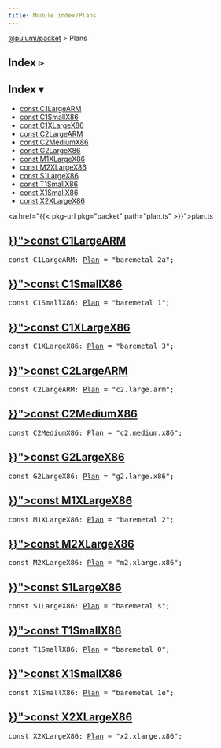 ```yaml
---
title: Module index/Plans
---
```


<!-- WARNING: this page was generated by a tool. Do not edit it by hand. -->
<!-- To change it, please see https://github.com/pulumi/docs/tree/master/tools/tscdocgen. -->

<a href="../">@pulumi/packet</a> &gt; Plans

<div class="toggleVisible">
<div class="collapsed">
<h2 class="pdoc-module-header toggleButton" title="Click to show Index">Index ▹</h2>
</div>
<div class="expanded">
<h2 class="pdoc-module-header toggleButton" title="Click to hide Index">Index ▾</h2>
<div class="pdoc-module-contents">
<ul>
<li><a href="#C1LargeARM">const C1LargeARM</a></li>
<li><a href="#C1SmallX86">const C1SmallX86</a></li>
<li><a href="#C1XLargeX86">const C1XLargeX86</a></li>
<li><a href="#C2LargeARM">const C2LargeARM</a></li>
<li><a href="#C2MediumX86">const C2MediumX86</a></li>
<li><a href="#G2LargeX86">const G2LargeX86</a></li>
<li><a href="#M1XLargeX86">const M1XLargeX86</a></li>
<li><a href="#M2XLargeX86">const M2XLargeX86</a></li>
<li><a href="#S1LargeX86">const S1LargeX86</a></li>
<li><a href="#T1SmallX86">const T1SmallX86</a></li>
<li><a href="#X1SmallX86">const X1SmallX86</a></li>
<li><a href="#X2XLargeX86">const X2XLargeX86</a></li>
</ul>

<a href="{{< pkg-url pkg="packet" path="plan.ts" >}}">plan.ts</a> 
</div>
</div>
</div>


<h2 class="pdoc-module-header" id="C1LargeARM">
<a class="pdoc-member-name" href="{{< pkg-url pkg="packet" path="plan.ts#L19" >}}">const <b>C1LargeARM</b></a>
</h2>
<div class="pdoc-module-contents">
<pre class="highlight"><span class='kd'>const</span> C1LargeARM: <a href='#Plan'>Plan</a> = <span class='s2'>&#34;baremetal_2a&#34;</span>;</pre>
</div>
<h2 class="pdoc-module-header" id="C1SmallX86">
<a class="pdoc-member-name" href="{{< pkg-url pkg="packet" path="plan.ts#L18" >}}">const <b>C1SmallX86</b></a>
</h2>
<div class="pdoc-module-contents">
<pre class="highlight"><span class='kd'>const</span> C1SmallX86: <a href='#Plan'>Plan</a> = <span class='s2'>&#34;baremetal_1&#34;</span>;</pre>
</div>
<h2 class="pdoc-module-header" id="C1XLargeX86">
<a class="pdoc-member-name" href="{{< pkg-url pkg="packet" path="plan.ts#L20" >}}">const <b>C1XLargeX86</b></a>
</h2>
<div class="pdoc-module-contents">
<pre class="highlight"><span class='kd'>const</span> C1XLargeX86: <a href='#Plan'>Plan</a> = <span class='s2'>&#34;baremetal_3&#34;</span>;</pre>
</div>
<h2 class="pdoc-module-header" id="C2LargeARM">
<a class="pdoc-member-name" href="{{< pkg-url pkg="packet" path="plan.ts#L16" >}}">const <b>C2LargeARM</b></a>
</h2>
<div class="pdoc-module-contents">
<pre class="highlight"><span class='kd'>const</span> C2LargeARM: <a href='#Plan'>Plan</a> = <span class='s2'>&#34;c2.large.arm&#34;</span>;</pre>
</div>
<h2 class="pdoc-module-header" id="C2MediumX86">
<a class="pdoc-member-name" href="{{< pkg-url pkg="packet" path="plan.ts#L17" >}}">const <b>C2MediumX86</b></a>
</h2>
<div class="pdoc-module-contents">
<pre class="highlight"><span class='kd'>const</span> C2MediumX86: <a href='#Plan'>Plan</a> = <span class='s2'>&#34;c2.medium.x86&#34;</span>;</pre>
</div>
<h2 class="pdoc-module-header" id="G2LargeX86">
<a class="pdoc-member-name" href="{{< pkg-url pkg="packet" path="plan.ts#L23" >}}">const <b>G2LargeX86</b></a>
</h2>
<div class="pdoc-module-contents">
<pre class="highlight"><span class='kd'>const</span> G2LargeX86: <a href='#Plan'>Plan</a> = <span class='s2'>&#34;g2.large.x86&#34;</span>;</pre>
</div>
<h2 class="pdoc-module-header" id="M1XLargeX86">
<a class="pdoc-member-name" href="{{< pkg-url pkg="packet" path="plan.ts#L25" >}}">const <b>M1XLargeX86</b></a>
</h2>
<div class="pdoc-module-contents">
<pre class="highlight"><span class='kd'>const</span> M1XLargeX86: <a href='#Plan'>Plan</a> = <span class='s2'>&#34;baremetal_2&#34;</span>;</pre>
</div>
<h2 class="pdoc-module-header" id="M2XLargeX86">
<a class="pdoc-member-name" href="{{< pkg-url pkg="packet" path="plan.ts#L24" >}}">const <b>M2XLargeX86</b></a>
</h2>
<div class="pdoc-module-contents">
<pre class="highlight"><span class='kd'>const</span> M2XLargeX86: <a href='#Plan'>Plan</a> = <span class='s2'>&#34;m2.xlarge.x86&#34;</span>;</pre>
</div>
<h2 class="pdoc-module-header" id="S1LargeX86">
<a class="pdoc-member-name" href="{{< pkg-url pkg="packet" path="plan.ts#L27" >}}">const <b>S1LargeX86</b></a>
</h2>
<div class="pdoc-module-contents">
<pre class="highlight"><span class='kd'>const</span> S1LargeX86: <a href='#Plan'>Plan</a> = <span class='s2'>&#34;baremetal_s&#34;</span>;</pre>
</div>
<h2 class="pdoc-module-header" id="T1SmallX86">
<a class="pdoc-member-name" href="{{< pkg-url pkg="packet" path="plan.ts#L26" >}}">const <b>T1SmallX86</b></a>
</h2>
<div class="pdoc-module-contents">
<pre class="highlight"><span class='kd'>const</span> T1SmallX86: <a href='#Plan'>Plan</a> = <span class='s2'>&#34;baremetal_0&#34;</span>;</pre>
</div>
<h2 class="pdoc-module-header" id="X1SmallX86">
<a class="pdoc-member-name" href="{{< pkg-url pkg="packet" path="plan.ts#L22" >}}">const <b>X1SmallX86</b></a>
</h2>
<div class="pdoc-module-contents">
<pre class="highlight"><span class='kd'>const</span> X1SmallX86: <a href='#Plan'>Plan</a> = <span class='s2'>&#34;baremetal_1e&#34;</span>;</pre>
</div>
<h2 class="pdoc-module-header" id="X2XLargeX86">
<a class="pdoc-member-name" href="{{< pkg-url pkg="packet" path="plan.ts#L21" >}}">const <b>X2XLargeX86</b></a>
</h2>
<div class="pdoc-module-contents">
<pre class="highlight"><span class='kd'>const</span> X2XLargeX86: <a href='#Plan'>Plan</a> = <span class='s2'>&#34;x2.xlarge.x86&#34;</span>;</pre>
</div>
